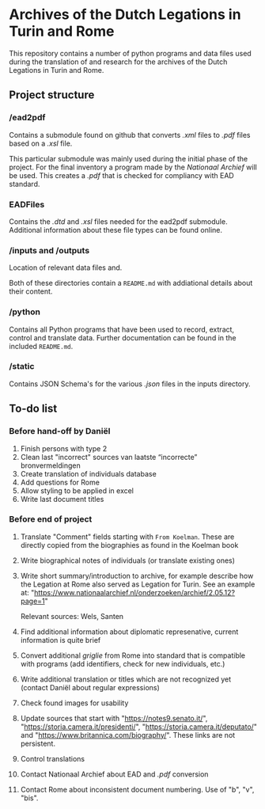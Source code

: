 # Archives of the Dutch Legations in Turin and Rome

This repository contains a number of python programs and data files used during the translation of and research for the archives of the Dutch Legations in Turin and Rome.

## Project structure

### /ead2pdf

Contains a submodule found on github that converts _.xml_ files to _.pdf_ files based on a _.xsl_ file.

This particular submodule was mainly used during the initial phase of the project. For the final inventory a program made by the _Nationaal Archief_ will be used. This creates a _.pdf_ that is checked for compliancy with EAD standard.

### EADFiles

Contains the _.dtd_ and _.xsl_ files needed for the ead2pdf submodule. Additional information about these file types can be found online.

### /inputs and /outputs

Location of relevant data files and.

Both of these directories contain a `README.md` with addiational details about their content.

### /python

Contains all Python programs that have been used to record, extract, control and translate data.
Further documentation can be found in the included `README.md`.

### /static

Contains JSON Schema's for the various _.json_ files in the inputs directory.

## To-do list

### Before hand-off by Daniël

1) Finish persons with type 2
2) Clean last "incorrect" sources van laatste “incorrecte” bronvermeldingen
3) Create translation of individuals database
4) Add questions for Rome
5) Allow styling to be applied in excel
6) Write last document titles

### Before end of project

1) Translate "Comment" fields starting with `From Koelman`. These are directly copied from the biographies as found in the Koelman book
2) Write biographical notes of individuals (or translate existing ones)
3) Write short summary/introduction to archive, for example describe how the Legation at Rome also served as Legation for Turin. See an example at: "https://www.nationaalarchief.nl/onderzoeken/archief/2.05.12?page=1"

    Relevant sources: Wels, Santen

4) Find additional information about diplomatic represenative, current information is quite brief
5) Convert additional _griglie_ from Rome into standard that is compatible with programs (add identifiers, check for new individuals, etc.)
6) Write additional translation or titles which are not recognized yet (contact Daniël about regular expressions)
7) Check found images for usability
8) Update sources that start with "https://notes9.senato.it/", "https://storia.camera.it/presidenti/", "https://storia.camera.it/deputato/" and "https://www.britannica.com/biography/". These links are not persistent.
9) Control translations
10) Contact Nationaal Archief about EAD and _.pdf_ conversion
11) Contact Rome about inconsistent document numbering. Use of "b", "v", "bis".
